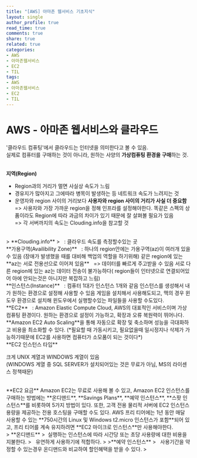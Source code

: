 ```yaml
---
title: "[AWS] 아마존 웹서비스 기초지식"
layout: single
author_profile: true
read_time: true
comments: true
share: true
related: true
categories:
- AWS
- 아마존웹서비스
- EC2
- TIL
tags:
- AWS
- 아마존웹서비스
- EC2
- TIL
---
```


# AWS - 아마존 웹서비스와 클라우드

'클라우드 컴퓨팅'에서 클라우드는 인터넷을 의미한다고 볼 수 있음.   
실제로 컴퓨터를 구매하는 것이 아니라, 원하는 사양의 **가상컴퓨팅 환경을 구매**하는 것.   
<br/>

**지역(Region)**   
- Region과의 거리가 멀면 사실상 속도가 느림   
- 경유지가 많아지고 그에따라 병목이 발생하는 등 네트워크 속도가 느려지는 것   
- 운영자와 region 사이의 거리보다 **사용자와 region 사이의 거리가 사실 더 중요함**   
	=> 사용자와 가장 가까운 region을 정해 인프라를 설정해야한다. 똑같은 스펙의 상품이라도 Region에 따라 과금의 차이가 있기 때문에 잘 살펴볼 필요가 있음   
	=> 각 서버까지의 속도는 Clouding.info을 참고할 것
	
<br/>
> **Clouding.info**   
>&nbsp;&nbsp; : 클라우드 속도를 측정할수있는 곳   

<br/>
**가용구역(Availibility Zone)**   
&nbsp;&nbsp;: 하나의 region안에는 가용구역(az)이 여러개 있을 수 있음   
 (장애가 발생했을 때를 대비해 백업의 역할을 하기위해)   
같은 region에 있는 **az는 서로 전용선으로 이어져 있음**    
	&nbsp;&nbsp;=> 데이터를 빠르게 주고받을 수 있음   
서로 다른 region에 있는 az는 데이터 전송이 불가능하다( region들이 인터넷으로 연결되어있어 아에 안되는것은 아니지만 복잡하고 느림)   

<br/>
**인스턴스(Instance)**   
&nbsp;&nbsp;: 컴퓨터 1대가 인스턴스 1개와 같음   
인스턴스를 생성해서 내가 원하는 환경으로 설정해 사용할 수 있음   
게임을 설치해서 사용해도되고, 맥의 경우 윈도우 환경으로 설치해 윈도우에서 실행할수있는 파일들을 사용할 수도있다.   

<br/>
**EC2**   
&nbsp;&nbsp;: Amazon Elastic Compute Cloud, AWS의 대표적인 서비스이며 가상 컴퓨팅 환경이다.   
원하는 환경으로 설정이 가능하고, 확장과 오류 복원력이 뛰어나다.   
**Amazon EC2 Auto Scaling**을 통해 자동으로 확장 및 축소하며 성능을 극대화하고 비용을 최소화할 수 있다.   
(*필요할 때 가동시키고, 필요없을때 일시정지나 삭제가 가능하기때문에 EC2를 사용하면 컴퓨터가 소모품이 되는 것이다*)

<br/>
**EC2 인스턴스 타입**   

크게 UNIX 계열과 WINDOWS 계열이 있음   
(WINDOWS 계열 중 SQL SERVER가 설치되어있는 것은 무료가 아님, MS의 라이센스 정책때문)   

<br/>
**EC2 요금**   
Amazon EC2는 무료로 사용해 볼 수 있고, Amazon EC2 인스턴스를 구매하는 방법에는 **온디맨드**, **Savings Plans**, **예약 인스턴스**, **스팟 인스턴스**를 비롯하여 5가지 방법이 있다. 또한, 고객 전용 물리적 서버에 EC2 인스턴스 용량을 제공하는 전용 호스팅을 구매할 수도 있다.   
AWS 프리 티어에는 1년 동안 매달 사용할 수 있는 **750시간의 Linux 및 Windows t2.micro 인스턴스가 포함**되어 있고, 프리 티어를 계속 유지하려면 **EC2 마이크로 인스턴스**만 사용해야한다.   
<br/>
> **온디맨드**   
>&nbsp;&nbsp;실행하는 인스턴스에 따라 시간당 또는 초당 사용량에 대한 비용을 지불한다.   
> &nbsp;&nbsp;유연하게 사용하기에 적합하다.
> 
>**예약 인스턴스**   
> &nbsp;&nbsp;사용기간을 약정할 수 있는경우 온디맨드와 비교하여 할인혜택을 받을 수 있다.   
>